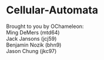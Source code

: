 ﻿# Cellular-Automata
Brought to you by OChameleon:  
Ming DeMers (mtd64)  
Jack Jansons (jcj59)  
Benjamin Nozik (bhn9)  
Jason Chung (jkc97)
